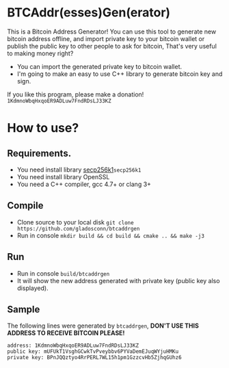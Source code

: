 # BTCAddr(esses)Gen(erator)

This is a Bitcoin Address Generator! You can use this tool to generate new bitcoin address offline, and import private key to your bitcoin wallet or publish the public key to other people to ask for bitcoin, That's very useful to making money right?

* You can import the generated private key to bitcoin wallet.
* I'm going to make an easy to use C++ library to generate bitcoin key and sign.

If you like this program, please make a donation! `1KdmnoWbqHxqoER9ADLuw7FndRDsLJ33KZ`

# How to use?

## Requirements.

* You need install library [secp256k1](https://github.com/bitcoin-core/secp256k1.git)`secp256k1`
* You need install library OpenSSL
* You need a C++ compiler, gcc 4.7+ or clang 3+

## Compile

* Clone source to your local disk `git clone https://github.com/gladosconn/btcaddrgen`
* Run in console `mkdir build && cd build && cmake .. && make -j3`

## Run

* Run in console `build/btcaddrgen`
* It will show the new address generated with private key (public key also displayed).

## Sample

The following lines were generated by `btcaddrgen`, **DON'T USE THIS ADDRESS TO RECEIVE BITCOIN PLEASE!**

```
address: 1KdmnoWbqHxqoER9ADLuw7FndRDsLJ33KZ
public key: mUFUkT1VsghGCwkTvPveybbv6PYVaDemEJuqWYjuHMKu
private key: BPnJQQztyo4RrPERL7WL15h1pm1GzzcvHb5ZjhqGUhz6
```